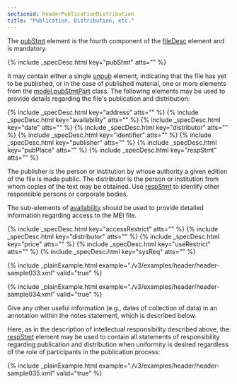 ```yaml
---
sectionid: headerPublicationDistribution
title: "Publication, Distribution, etc."
---
```




The <a class="link_odd_elementSpec" href="/v3/elements/pubStmt">pubStmt</a> element is the fourth component of the 
<a class="link_odd_elementSpec" href="/v3/elements/fileDesc">fileDesc</a> element and is mandatory.



{% include _specDesc.html key="pubStmt" atts="" %}



It may contain either a single 
<a class="link_odd_elementSpec" href="/v3/elements/unpub">unpub</a> element, indicating that the
file has yet to be published, or in the case of published material, one or more elements
from the 
<a class="link_odd" href="/v3/model-classes/model.pubStmtPart">model.pubStmtPart</a> class. The following elements may be
used to provide details regarding the file's publication and distribution:



{% include _specDesc.html key="address" atts="" %}
{% include _specDesc.html key="availability" atts="" %}
{% include _specDesc.html key="date" atts="" %}
{% include _specDesc.html key="distributor" atts="" %}
{% include _specDesc.html key="identifier" atts="" %}
{% include _specDesc.html key="publisher" atts="" %}
{% include _specDesc.html key="pubPlace" atts="" %}
{% include _specDesc.html key="respStmt" atts="" %}



The publisher is the person or institution by whose authority a given edition of the
file
is made public. The distributor is the person or institution from whom copies of the
text
may be obtained. Use 
<a class="link_odd_elementSpec" href="/v3/elements/respStmt">respStmt</a> to identify other responsible persons or
corporate bodies.

The sub-elements of 
<a class="link_odd_elementSpec" href="/v3/elements/availability">availability</a> should be used to provide detailed
information regarding access to the MEI file.



{% include _specDesc.html key="accessRestrict" atts="" %}
{% include _specDesc.html key="distributor" atts="" %}
{% include _specDesc.html key="price" atts="" %}
{% include _specDesc.html key="useRestrict" atts="" %}
{% include _specDesc.html key="sysReq" atts="" %}



{% include _plainExample.html example="./v3/examples/header/header-sample033.xml" valid="true" %}

{% include _plainExample.html example="./v3/examples/header/header-sample034.xml" valid="true" %}

Give any other useful information (e.g., dates of collection of data) in an annotation
within the notes statement, which is described below.

Here, as in the description of intellectual responsibility described above, the 
<a class="link_odd_elementSpec" href="/v3/elements/respStmt">respStmt</a> element may be used to contain all statements of responsibility
regarding publication and distribution when uniformity is desired regardless of the
role of
participants in the publication process:

{% include _plainExample.html example="./v3/examples/header/header-sample035.xml" valid="true" %}

